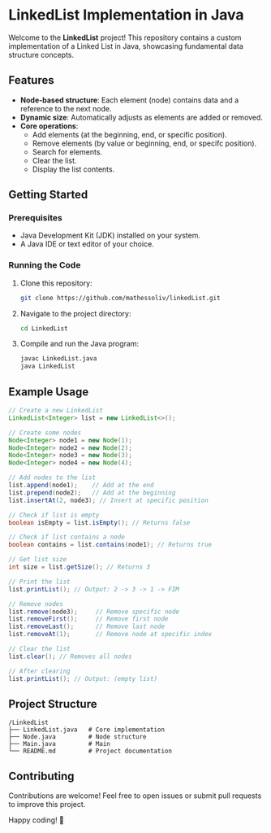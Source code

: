 # LinkedList Implementation in Java

Welcome to the **LinkedList** project! This repository contains a custom implementation of a Linked List in Java, showcasing fundamental data structure concepts.

## Features

- **Node-based structure**: Each element (node) contains data and a reference to the next node.
- **Dynamic size**: Automatically adjusts as elements are added or removed.
- **Core operations**:
    - Add elements (at the beginning, end, or specific position).
    - Remove elements (by value or beginning, end, or specifc position).
    - Search for elements.
    - Clear the list.
    - Display the list contents.

## Getting Started

### Prerequisites

- Java Development Kit (JDK) installed on your system.
- A Java IDE or text editor of your choice.

### Running the Code

1. Clone this repository:
     ```bash
     git clone https://github.com/mathessoliv/linkedList.git
     ```
2. Navigate to the project directory:
     ```bash
     cd LinkedList
     ```
3. Compile and run the Java program:
     ```bash
     javac LinkedList.java
     java LinkedList
     ```

## Example Usage

```java
// Create a new LinkedList
LinkedList<Integer> list = new LinkedList<>();

// Create some nodes
Node<Integer> node1 = new Node(1);
Node<Integer> node2 = new Node(2);
Node<Integer> node3 = new Node(3);
Node<Integer> node4 = new Node(4);

// Add nodes to the list
list.append(node1);    // Add at the end
list.prepend(node2);   // Add at the beginning
list.insertAt(2, node3); // Insert at specific position

// Check if list is empty
boolean isEmpty = list.isEmpty(); // Returns false

// Check if list contains a node
boolean contains = list.contains(node1); // Returns true

// Get list size
int size = list.getSize(); // Returns 3

// Print the list
list.printList(); // Output: 2 -> 3 -> 1 -> FIM

// Remove nodes
list.remove(node3);     // Remove specific node
list.removeFirst();     // Remove first node
list.removeLast();      // Remove last node
list.removeAt(1);       // Remove node at specific index

// Clear the list
list.clear(); // Removes all nodes

// After clearing
list.printList(); // Output: (empty list)
```

## Project Structure

```
/LinkedList
├── LinkedList.java   # Core implementation
├── Node.java         # Node structure
├── Main.java         # Main 
└── README.md         # Project documentation
```

## Contributing

Contributions are welcome! Feel free to open issues or submit pull requests to improve this project.

Happy coding! 🚀